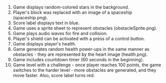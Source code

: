 1. Game displays random-colored stars in the background.
2. Player's block was replaced with an image of a spaceship (spaceship.png).
3. Score label displays text in blue.
4. Game uses a sprite sheet to represent obstacles (obstacleSprite.png).
5. Game plays audio waves for fire and collision.
6. Player's shield can be activated with a press of a control button.
7. Game displays player's health.
8. Game generates random health power-ups in the same manner as obstacles - they are represented by the heart image (health.png).
9. Game includes countdown timer (60 seconds in the beginning).
10. Game level with a challenge - once player reaches 100 points, the game switches to the harder level - more obstacles are generated, and they move faster. Also, score label turns red.
